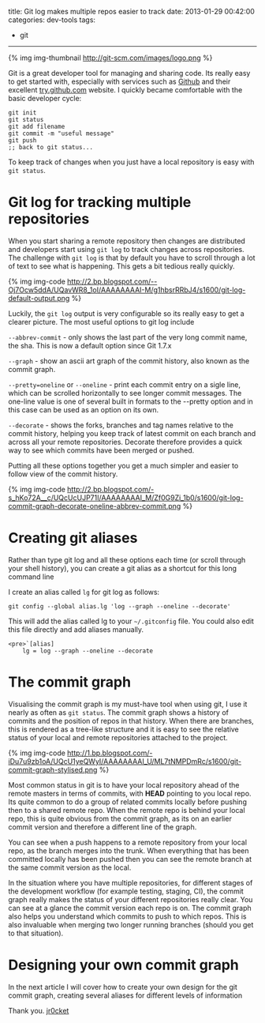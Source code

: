 title: Git log makes multiple repos easier to track
date: 2013-01-29 00:42:00
categories: dev-tools
tags: 
- git
---

{% img img-thumbnail http://git-scm.com/images/logo.png %} 

Git is a great developer tool for managing and sharing code.  Its really easy to get started with, especially with services such as [Github](https://github.com/) and their excellent [try.github.com](http://try.github.com/) website.  I quickly became comfortable with the basic developer cycle: 

    git init
    git status 
    git add filename
    git commit -m "useful message"
    git push
    ;; back to git status...
    
To keep track of changes when you just have a local repository is easy with `git status`.

<!-- more -->

# Git log for tracking multiple repositories 

When you start sharing a remote repository then changes are distributed and developers start using `git log` to track changes across repositories.  The challenge with `git log` is that by default you have to scroll through a lot of text to see what is happening.  This gets a bit tedious really quickly.

{% img img-code http://2.bp.blogspot.com/--Oj7Ocw5ddA/UQavWR8_1oI/AAAAAAAAI-M/g1hbsrRRbJ4/s1600/git-log-default-output.png %}

Luckily, the `git log` output is very configurable so its really easy to get a clearer picture.  The most useful options to git log include 

`--abbrev-commit` - only shows the last part of the very long commit name, the sha.  This is now a default option since Git 1.7.x

`--graph` - show an ascii art graph of the commit history, also known as the commit graph.

`--pretty=oneline` or `--oneline` - print each commit entry on a sigle line, which can be scrolled horizontally to see longer commit messages.  The one-line value is one of several built in formats to the --pretty option and in this case can be used as an option on its own.

`--decorate` - shows the forks, branches and tag names relative to the commit history, helping you keep track of latest commit on each branch and across all your remote repositories.  Decorate therefore provides a quick way to see which commits have been merged or pushed.

Putting all these options together you get a much simpler and easier to follow view of the commit history.

{% img img-code http://2.bp.blogspot.com/-s_hKo72A__c/UQcUcUJP71I/AAAAAAAAI_M/Zf0G9Zi_1b0/s1600/git-log-commit-graph-decorate-oneline-abbrev-commit.png %} 

# Creating git aliases

Rather than type git log and all these options each time (or scroll through your shell history), you can create a git alias as a shortcut for this long command line

I create an alias called `lg` for git log as follows:

    git config --global alias.lg 'log --graph --oneline --decorate'

This will add the alias called lg to your `~/.gitconfig` file.  You could also edit this file directly and add aliases manually.

    <pre>`[alias]
        lg = log --graph --oneline --decorate

# The commit graph

Visualising the commit graph is my must-have tool when using git, I use it nearly as often as `git status`.  The commit graph shows a history of commits and the position of repos in that history.  When there are branches, this is rendered as a tree-like structure and it is easy to see the relative status of your local and remote repositories attached to the project.

{% img img-code http://1.bp.blogspot.com/-iDu7u9zb1oA/UQcU1yeQWyI/AAAAAAAAI_U/ML7tNMPDmRc/s1600/git-commit-graph-stylised.png %}

Most common status in git is to have your local repository ahead of the remote masters in terms of commits, with **HEAD** pointing to you local repo. Its quite common to do a group of related commits locally before pushing then to a shared remote repo.  When the remote repo is behind your local repo, this is quite obvious from the commit graph, as its on an earlier commit version and therefore a different line of the graph.

You can see when a push happens to a remote repository from your local repo, as the branch merges into the trunk.  When everything that has been committed locally has been pushed then you can see the remote branch at the same commit version as the local.

In the situation where you have multiple repositories, for different stages of the development workflow (for example testing, staging, CI), the commit graph really makes the status of your different repositories really clear.  You can see at a glance the commit version each repo is on.  The commit graph also helps you understand which commits to push to which repos.  This is also invaluable when merging two longer running branches (should you get to that situation).

# Designing your own commit graph 

In the next article I will cover how to create your own design for the git commit graph, creating several aliases for different levels of information 

Thank you.
[jr0cket](https://twitter.com/jr0cket)
